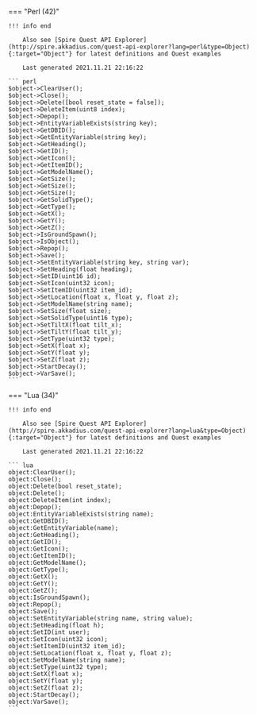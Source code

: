 === "Perl (42)"

    !!! info end

        Also see [Spire Quest API Explorer](http://spire.akkadius.com/quest-api-explorer?lang=perl&type=Object){:target="Object"} for latest definitions and Quest examples

        Last generated 2021.11.21 22:16:22

    ``` perl
    $object->ClearUser();
    $object->Close();
    $object->Delete([bool reset_state = false]);
    $object->DeleteItem(uint8 index);
    $object->Depop();
    $object->EntityVariableExists(string key);
    $object->GetDBID();
    $object->GetEntityVariable(string key);
    $object->GetHeading();
    $object->GetID();
    $object->GetIcon();
    $object->GetItemID();
    $object->GetModelName();
    $object->GetSize();
    $object->GetSize();
    $object->GetSize();
    $object->GetSolidType();
    $object->GetType();
    $object->GetX();
    $object->GetY();
    $object->GetZ();
    $object->IsGroundSpawn();
    $object->IsObject();
    $object->Repop();
    $object->Save();
    $object->SetEntityVariable(string key, string var);
    $object->SetHeading(float heading);
    $object->SetID(uint16 id);
    $object->SetIcon(uint32 icon);
    $object->SetItemID(uint32 item_id);
    $object->SetLocation(float x, float y, float z);
    $object->SetModelName(string name);
    $object->SetSize(float size);
    $object->SetSolidType(uint16 type);
    $object->SetTiltX(float tilt_x);
    $object->SetTiltY(float tilt_y);
    $object->SetType(uint32 type);
    $object->SetX(float x);
    $object->SetY(float y);
    $object->SetZ(float z);
    $object->StartDecay();
    $object->VarSave();
    ```
=== "Lua (34)"

    !!! info end

        Also see [Spire Quest API Explorer](http://spire.akkadius.com/quest-api-explorer?lang=lua&type=Object){:target="Object"} for latest definitions and Quest examples

        Last generated 2021.11.21 22:16:22

    ``` lua
    object:ClearUser();
    object:Close();
    object:Delete(bool reset_state);
    object:Delete();
    object:DeleteItem(int index);
    object:Depop();
    object:EntityVariableExists(string name);
    object:GetDBID();
    object:GetEntityVariable(name);
    object:GetHeading();
    object:GetID();
    object:GetIcon();
    object:GetItemID();
    object:GetModelName();
    object:GetType();
    object:GetX();
    object:GetY();
    object:GetZ();
    object:IsGroundSpawn();
    object:Repop();
    object:Save();
    object:SetEntityVariable(string name, string value);
    object:SetHeading(float h);
    object:SetID(int user);
    object:SetIcon(uint32 icon);
    object:SetItemID(uint32 item_id);
    object:SetLocation(float x, float y, float z);
    object:SetModelName(string name);
    object:SetType(uint32 type);
    object:SetX(float x);
    object:SetY(float y);
    object:SetZ(float z);
    object:StartDecay();
    object:VarSave();
    ```
